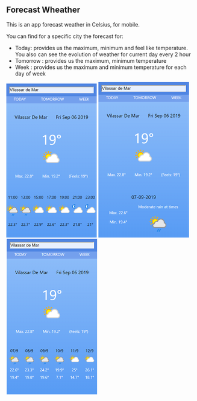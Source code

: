 ## Forecast Wheather

This is an app forecast weather in Celsius, for mobile. 

You can find for a specific city the forecast for:
- Today: provides us the maximum, minimum and feel like temperature. You also can see the evolution of weather for current day every 2 hour
- Tomorrow : provides us the maximum, minimum temperature
- Week : provides us the maximum and minimum temperature for each day of week

![Today](./img/today.png) 
![Tomorrow](./img/tomorrow.png) 
![Week](./img/week.png)
